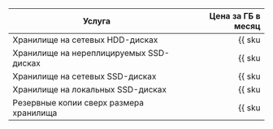 | Услуга                                  | Цена за ГБ в месяц                                                  |
| ----- | ----: |
| Хранилище на сетевых HDD-дисках         | {{ sku|RUB|mdb.cluster.network-hdd.pg|month|string }}               |
| Хранилище на нереплицируемых SSD-дисках | {{ sku|RUB|mdb.cluster.network-ssd-nonreplicated.pg|month|string }} |
| Хранилище на сетевых SSD-дисках         | {{ sku|RUB|mdb.cluster.network-nvme.pg|month|string }}              |
| Хранилище на локальных SSD-дисках       | {{ sku|RUB|mdb.cluster.local-nvme.pg|month|string }}                |
| Резервные копии сверх размера хранилища | {{ sku|RUB|mdb.cluster.pg.backup|month|string }}                    |
